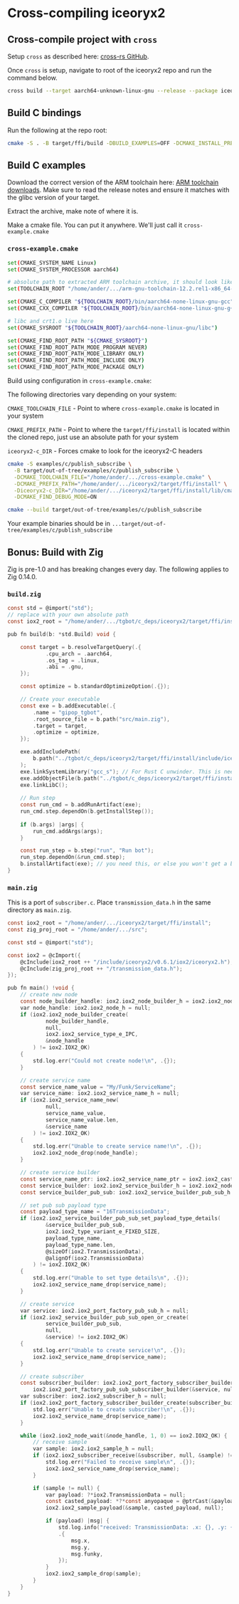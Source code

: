 # Cross-compiling iceoryx2

## Cross-compile project with `cross`

Setup `cross` as described here: [cross-rs GitHub](https://github.com/cross-rs/cross).

Once `cross` is setup, navigate to root of the iceoryx2 repo and run
the command below.

```bash
cross build --target aarch64-unknown-linux-gnu --release --package iceoryx2-ffi
```

## Build C bindings

Run the following at the repo root:

```bash
cmake -S . -B target/ffi/build -DBUILD_EXAMPLES=OFF -DCMAKE_INSTALL_PREFIX=target/ffi/install -DRUST_TARGET_TRIPLET='aarch64-unknown-linux-gnu' -DBUILD_CXX_BINDING=OFF -DRUST_BUILD_ARTIFACT_PATH="$( pwd )/target/aarch64-unknown-linux-gnu/release"
```

## Build C examples

Download the correct version of the ARM toolchain here:
[ARM toolchain downloads](https://developer.arm.com/downloads/-/arm-gnu-toolchain-downloads).
Make sure to read the release notes and ensure it matches with the
glibc version of your target.

Extract the archive, make note of where it is.

Make a cmake file. You can put it anywhere. We'll just call it `cross-example.cmake`

### `cross-example.cmake`

```bash
set(CMAKE_SYSTEM_NAME Linux)
set(CMAKE_SYSTEM_PROCESSOR aarch64)

# absolute path to extracted ARM toolchain archive, it should look like this
set(TOOLCHAIN_ROOT "/home/ander/.../arm-gnu-toolchain-12.2.rel1-x86_64-aarch64-none-linux-gnu")

set(CMAKE_C_COMPILER "${TOOLCHAIN_ROOT}/bin/aarch64-none-linux-gnu-gcc")
set(CMAKE_CXX_COMPILER "${TOOLCHAIN_ROOT}/bin/aarch64-none-linux-gnu-g++")

# libc and crt1.o live here
set(CMAKE_SYSROOT "${TOOLCHAIN_ROOT}/aarch64-none-linux-gnu/libc")

set(CMAKE_FIND_ROOT_PATH "${CMAKE_SYSROOT}")
set(CMAKE_FIND_ROOT_PATH_MODE_PROGRAM NEVER)
set(CMAKE_FIND_ROOT_PATH_MODE_LIBRARY ONLY)
set(CMAKE_FIND_ROOT_PATH_MODE_INCLUDE ONLY)
set(CMAKE_FIND_ROOT_PATH_MODE_PACKAGE ONLY)

```

Build using configuration in `cross-example.cmake`:

The following directories vary depending on your system:

`CMAKE_TOOLCHAIN_FILE` - Point to where `cross-example.cmake` is
located in your system

`CMAKE_PREFIX_PATH` - Point to where the `target/ffi/install` is
located within the cloned repo, just use an absolute path for your system

`iceoryx2-c_DIR` - Forces cmake to look for the iceoryx2-C headers

```bash
cmake -S examples/c/publish_subscribe \
  -B target/out-of-tree/examples/c/publish_subscribe \
  -DCMAKE_TOOLCHAIN_FILE="/home/ander/.../cross-example.cmake" \
  -DCMAKE_PREFIX_PATH="/home/ander/.../iceoryx2/target/ffi/install" \
  -Diceoryx2-c_DIR="/home/ander/.../iceoryx2/target/ffi/install/lib/cmake/iceoryx2-c" \
  -DCMAKE_FIND_DEBUG_MODE=ON
```

```bash
cmake --build target/out-of-tree/examples/c/publish_subscribe
```

Your example binaries should be in `...target/out-of-tree/examples/c/publish_subscribe`

## Bonus: Build with Zig

Zig is pre-1.0 and has breaking changes every day.
The following applies to Zig 0.14.0.

### `build.zig`

```c
const std = @import("std");
// replace with your own absolute path
const iox2_root = "/home/ander/.../tgbot/c_deps/iceoryx2/target/ffi/install";

pub fn build(b: *std.Build) void {

    const target = b.resolveTargetQuery(.{
            .cpu_arch = .aarch64,
            .os_tag = .linux,
            .abi = .gnu,
    });

    const optimize = b.standardOptimizeOption(.{});

    // Create your executable
    const exe = b.addExecutable(.{
        .name = "gipop_tgbot",
        .root_source_file = b.path("src/main.zig"),
        .target = target,
        .optimize = optimize,
    });

    exe.addIncludePath(
        b.path("../tgbot/c_deps/iceoryx2/target/ffi/install/include/iceoryx2/v0.6.1/iox2/") // replace with your own relative path, this is where iceoryx2.h lives
    );
    exe.linkSystemLibrary("gcc_s"); // For Rust C unwinder. This is needed by iceoryx2.
    exe.addObjectFile(b.path("../tgbot/c_deps/iceoryx2/target/ffi/install/lib/libiceoryx2_ffi.a")); // replace with your own relative path to the static ffi lib
    exe.linkLibC();
    
    // Run step
    const run_cmd = b.addRunArtifact(exe);
    run_cmd.step.dependOn(b.getInstallStep());
    
    if (b.args) |args| {
        run_cmd.addArgs(args);
    }

    const run_step = b.step("run", "Run bot");
    run_step.dependOn(&run_cmd.step);
    b.installArtifact(exe); // you need this, or else you won't get a binary
}
```

### `main.zig`

This is a port of `subscriber.c`. Place `transmission_data.h` in the same
directory as `main.zig`.

```c
const iox2_root = "/home/ander/.../iceoryx2/target/ffi/install";
const zig_proj_root = "/home/ander/.../src";

const std = @import("std");

const iox2 = @cImport({
    @cInclude(iox2_root ++ "/include/iceoryx2/v0.6.1/iox2/iceoryx2.h");
    @cInclude(zig_proj_root ++ "/transmission_data.h");
});

pub fn main() !void {
    // create new node
    const node_builder_handle: iox2.iox2_node_builder_h = iox2.iox2_node_builder_new(null);
    var node_handle: iox2.iox2_node_h = null;
    if (iox2.iox2_node_builder_create(
            node_builder_handle,
            null,
            iox2.iox2_service_type_e_IPC,
            &node_handle
        ) != iox2.IOX2_OK)
    {
        std.log.err("Could not create node!\n", .{});
    }

    // create service name
    const service_name_value = "My/Funk/ServiceName";
    var service_name: iox2.iox2_service_name_h = null;
    if (iox2.iox2_service_name_new(
            null,
            service_name_value,
            service_name_value.len,
            &service_name
        ) != iox2.IOX2_OK)
    {
        std.log.err("Unable to create service name!\n", .{});
        iox2.iox2_node_drop(node_handle);
    }

    // create service builder
    const service_name_ptr: iox2.iox2_service_name_ptr = iox2.iox2_cast_service_name_ptr(service_name);
    const service_builder: iox2.iox2_service_builder_h = iox2.iox2_node_service_builder(&node_handle, null, service_name_ptr);
    const service_builder_pub_sub: iox2.iox2_service_builder_pub_sub_h = iox2.iox2_service_builder_pub_sub(service_builder);

    // set pub sub payload type
    const payload_type_name = "16TransmissionData";
    if (iox2.iox2_service_builder_pub_sub_set_payload_type_details(
            &service_builder_pub_sub,
            iox2.iox2_type_variant_e_FIXED_SIZE,
            payload_type_name,
            payload_type_name.len,
            @sizeOf(iox2.TransmissionData),
            @alignOf(iox2.TransmissionData)
        ) != iox2.IOX2_OK)
    {
        std.log.err("Unable to set type details\n", .{});
        iox2.iox2_service_name_drop(service_name);
    }

    // create service
    var service: iox2.iox2_port_factory_pub_sub_h = null;
    if (iox2.iox2_service_builder_pub_sub_open_or_create(
            service_builder_pub_sub,
            null, 
            &service) != iox2.IOX2_OK)
    {
        std.log.err("Unable to create service!\n", .{});
        iox2.iox2_service_name_drop(service_name);
    }

    // create subscriber
    const subscriber_builder: iox2.iox2_port_factory_subscriber_builder_h =
        iox2.iox2_port_factory_pub_sub_subscriber_builder(&service, null);
    var subscriber: iox2.iox2_subscriber_h = null;
    if (iox2.iox2_port_factory_subscriber_builder_create(subscriber_builder, null, &subscriber) != iox2.IOX2_OK) {
        std.log.err("Unable to create subscriber!\n", .{});
        iox2.iox2_service_name_drop(service_name);
    }

    while (iox2.iox2_node_wait(&node_handle, 1, 0) == iox2.IOX2_OK) {
        // receive sample
        var sample: iox2.iox2_sample_h = null;
        if (iox2.iox2_subscriber_receive(&subscriber, null, &sample) != iox2.IOX2_OK) {
            std.log.err("Failed to receive sample\n", .{});
            iox2.iox2_service_name_drop(service_name);
        }

        if (sample != null) {
            var payload: ?*iox2.TransmissionData = null;
            const casted_payload: *?*const anyopaque = @ptrCast(&payload);
            iox2.iox2_sample_payload(&sample, casted_payload, null);

            if (payload) |msg| {
                std.log.info("received: TransmissionData: .x: {}, .y: {}, .funky: {} \n",
                .{
                    msg.x,
                    msg.y,
                    msg.funky,
                });
            }
            iox2.iox2_sample_drop(sample);
        }
    }
}
```
